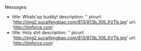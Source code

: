 Messages:
- title: Whats'up buddy!
  description: ''
  picurl: 'http://img2.sucaifengbao.com/813/813b_109_XVTb.jpg'
  url: 'http://tinforce.com'
- title: Holy shit
  description: ''
  picurl: 'http://img2.sucaifengbao.com/813/813b_109_XVTb.jpg'
  url: 'http://tinforce.com'
